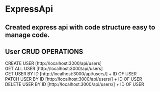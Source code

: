 # ExpressApi

## Created express api with code structure easy to manage code. 

## User CRUD OPERATIONS   
   CREATE USER [http://localhost:3000/api/users] <br/>
   GET ALL USER [http://localhost:3000/api/users] <br/>
   GET USER BY ID [http://localhost:3000/api/users/] + ID OF USER<br/>
   PATCH USER BY ID [http://localhost:3000/api/users/] + ID OF USER<br/>
   DELETE USER BY ID [http://localhost:3000/api/users/] + ID OF USER<br/>
